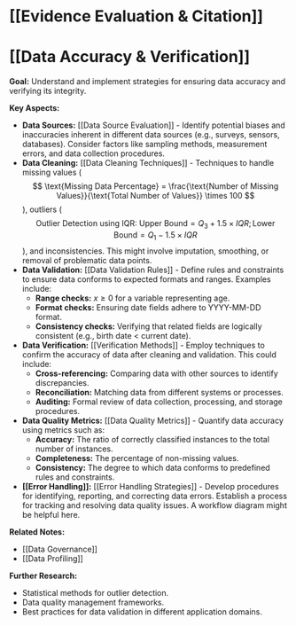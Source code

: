 # [[Evidence Evaluation & Citation]]
# [[Data Accuracy & Verification]]

**Goal:** Understand and implement strategies for ensuring data accuracy and verifying its integrity.


**Key Aspects:**

* **Data Sources:** [[Data Source Evaluation]]  -  Identify potential biases and inaccuracies inherent in different data sources (e.g., surveys, sensors, databases).  Consider factors like sampling methods, measurement errors, and data collection procedures.
* **Data Cleaning:** [[Data Cleaning Techniques]] - Techniques to handle missing values ($$ \text{Missing Data Percentage} = \frac{\text{Number of Missing Values}}{\text{Total Number of Values}} \times 100 $$), outliers ($$ \text{Outlier Detection using IQR: } \text{Upper Bound} = Q_3 + 1.5 \times IQR; \text{Lower Bound} = Q_1 - 1.5 \times IQR $$), and inconsistencies. This might involve imputation, smoothing, or removal of problematic data points.
* **Data Validation:** [[Data Validation Rules]] - Define rules and constraints to ensure data conforms to expected formats and ranges.  Examples include:
    * **Range checks:**  $x \ge 0$  for a variable representing age.
    * **Format checks:** Ensuring date fields adhere to YYYY-MM-DD format.
    * **Consistency checks:** Verifying that related fields are logically consistent (e.g., birth date < current date).
* **Data Verification:** [[Verification Methods]] - Employ techniques to confirm the accuracy of data after cleaning and validation.  This could include:
    * **Cross-referencing:** Comparing data with other sources to identify discrepancies.
    * **Reconciliation:** Matching data from different systems or processes.
    * **Auditing:**  Formal review of data collection, processing, and storage procedures.
* **Data Quality Metrics:** [[Data Quality Metrics]] - Quantify data accuracy using metrics such as:
    * **Accuracy:** The ratio of correctly classified instances to the total number of instances.
    * **Completeness:** The percentage of non-missing values.
    * **Consistency:** The degree to which data conforms to predefined rules and constraints.
* **[[Error Handling]]:** [[Error Handling Strategies]]  - Develop procedures for identifying, reporting, and correcting data errors. Establish a process for tracking and resolving data quality issues.  A workflow diagram might be helpful here.


**Related Notes:**

* [[Data Governance]]
* [[Data Profiling]]


**Further Research:**

* Statistical methods for outlier detection.
* Data quality management frameworks.
* Best practices for data validation in different application domains.


